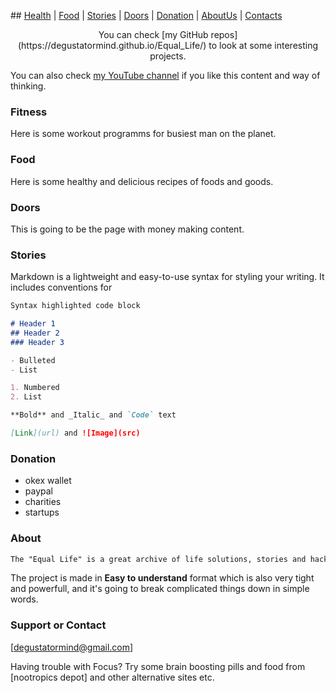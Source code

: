 <a> ## [Health](#fitness) | [Food](#food) | [Stories](#stories) | [Doors](#doors) | [Donation](#donation) | [AboutUs](#about) | [Contacts](#support-or-contact)<a>

<p align="center">You can check [my GitHub repos](https://degustatormind.github.io/Equal_Life/) to look at some interesting projects.</p>

You can also check [my YouTube channel](https://www.youtube.com/channel/UCWkmgaOcga0KJz6yNxhFhyA) if you like this content and way of thinking.

### Fitness
Here is some workout programms for busiest man on the planet.

### Food
Here is some healthy and delicious recipes of foods and goods.

### Doors
This is going to be the page with money making content.

### Stories

Markdown is a lightweight and easy-to-use syntax for styling your writing. It includes conventions for

```markdown
Syntax highlighted code block

# Header 1
## Header 2
### Header 3

- Bulleted
- List

1. Numbered
2. List

**Bold** and _Italic_ and `Code` text

[Link](url) and ![Image](src)
```

### Donation
- okex wallet 
- paypal
- charities
- startups


### About
```markdown
The "Equal Life" is a great archive of life solutions, stories and hacks, that has been collected in a single GitHub Page to serve as a guide for every individual in his life journey.
```
The project is made in **Easy to understand** format which is also very tight and powerfull, and it's going to break complicated things down in simple words.


### Support or Contact
[degustatormind@gmail.com]


Having trouble with Focus? Try some brain boosting pills and food from [nootropics depot] and other alternative sites etc.
